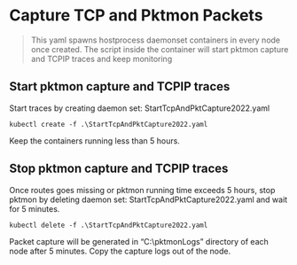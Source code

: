 # Capture TCP and Pktmon Packets

> This yaml spawns hostprocess daemonset containers in every node once created. The script inside the container will start pktmon capture and TCPIP traces and keep monitoring 

## Start pktmon capture and TCPIP traces

Start traces by creating daemon set: StartTcpAndPktCapture2022.yaml
```
kubectl create -f .\StartTcpAndPktCapture2022.yaml
```
Keep the containers running less than 5 hours.

## Stop pktmon capture and TCPIP traces

Once routes goes missing or pktmon running time exceeds 5 hours, stop pktmon by deleting daemon set: StartTcpAndPktCapture2022.yaml and wait for 5 minutes.
```
kubectl delete -f .\StartTcpAndPktCapture2022.yaml
```
Packet capture will be generated in “C:\pktmonLogs” directory of each node after 5 minutes. Copy the capture logs out of the node.
